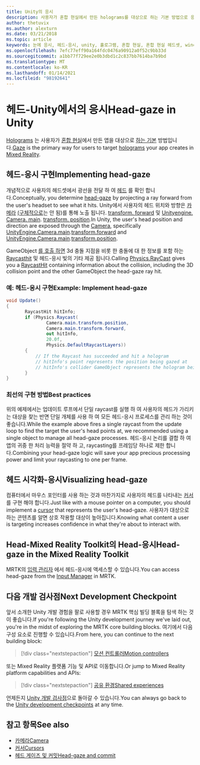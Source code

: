 ```yaml
---
title: Unity의 응시
description: 사용자가 혼합 현실에서 만든 holograms를 대상으로 하는 기본 방법으로 응시 입력을 사용 하는 방법에 대해 알아봅니다.
author: thetuvix
ms.author: alexturn
ms.date: 03/21/2018
ms.topic: article
keywords: 눈에 응시, 헤드-응시, unity, 홀로그램, 혼합 현실, 혼합 현실 헤드셋, windows mixed reality 헤드셋, 가상 현실 헤드셋, MRTK, Mixed Reality Toolkit
ms.openlocfilehash: 7efc77eff90a164fdc0476a90912a0f52c9bb33d
ms.sourcegitcommit: a1bb77f729ee2e0b3dbd1c2c837bb7614ba7b9bd
ms.translationtype: MT
ms.contentlocale: ko-KR
ms.lasthandoff: 01/14/2021
ms.locfileid: "98192641"
---
```

# <a name="head-gaze-in-unity"></a><span data-ttu-id="93df9-104">헤드-Unity에서의 응시</span><span class="sxs-lookup"><span data-stu-id="93df9-104">Head-gaze in Unity</span></span>

<span data-ttu-id="93df9-105">[Holograms](../../discover/hologram.md) 는 사용자가 [혼합 현실](../../discover/mixed-reality.md)에서 만든 앱을 대상으로 [하는 기본](../../design/gaze-and-commit.md) 방법입니다.</span><span class="sxs-lookup"><span data-stu-id="93df9-105">[Gaze](../../design/gaze-and-commit.md) is the primary way for users to target [holograms](../../discover/hologram.md) your app creates in [Mixed Reality](../../discover/mixed-reality.md).</span></span>

## <a name="implementing-head-gaze"></a><span data-ttu-id="93df9-106">헤드-응시 구현</span><span class="sxs-lookup"><span data-stu-id="93df9-106">Implementing head-gaze</span></span>

<span data-ttu-id="93df9-107">개념적으로 사용자의 헤드셋에서 광선을 전달 하 여 [헤드](../../design/gaze-and-commit.md) 를 확인 합니다.</span><span class="sxs-lookup"><span data-stu-id="93df9-107">Conceptually, you determine [head-gaze](../../design/gaze-and-commit.md) by projecting a ray forward from the user's headset to see what it hits.</span></span> <span data-ttu-id="93df9-108">Unity에서 사용자의 헤드 위치와 방향은 [카메라](camera-in-unity.md) [(구체적으로](https://docs.unity3d.com/ScriptReference/Camera-main.html)는 안 됨)를 통해 노출 됩니다. [transform. forward](https://docs.unity3d.com/ScriptReference/Transform-forward.html) 및 [Unityengine. Camera. main](https://docs.unity3d.com/ScriptReference/Camera-main.html). [transform. position](https://docs.unity3d.com/ScriptReference/Transform-position.html).</span><span class="sxs-lookup"><span data-stu-id="93df9-108">In Unity, the user's head position and direction are exposed through the [Camera](camera-in-unity.md), specifically [UnityEngine.Camera.main](https://docs.unity3d.com/ScriptReference/Camera-main.html).[transform.forward](https://docs.unity3d.com/ScriptReference/Transform-forward.html) and [UnityEngine.Camera.main](https://docs.unity3d.com/ScriptReference/Camera-main.html).[transform.position](https://docs.unity3d.com/ScriptReference/Transform-position.html).</span></span>

<span data-ttu-id="93df9-109">GameObject [를 호출 하면](https://docs.unity3d.com/ScriptReference/Physics.Raycast.html) 3d 충돌 지점을 비롯 한 충돌에 대 한 정보를 포함 하는 [Raycasthit](https://docs.unity3d.com/ScriptReference/RaycastHit.html) 및 헤드-응시 빛의 기타 제공 됩니다.</span><span class="sxs-lookup"><span data-stu-id="93df9-109">Calling [Physics.RayCast](https://docs.unity3d.com/ScriptReference/Physics.Raycast.html) gives you a [RaycastHit](https://docs.unity3d.com/ScriptReference/RaycastHit.html) containing information about the collision, including the 3D collision point and the other GameObject the head-gaze ray hit.</span></span>

### <a name="example-implement-head-gaze"></a><span data-ttu-id="93df9-110">예: 헤드-응시 구현</span><span class="sxs-lookup"><span data-stu-id="93df9-110">Example: Implement head-gaze</span></span>

```cs
void Update()
{
       RaycastHit hitInfo;
       if (Physics.Raycast(
               Camera.main.transform.position,
               Camera.main.transform.forward,
               out hitInfo,
               20.0f,
               Physics.DefaultRaycastLayers))
       {
           // If the Raycast has succeeded and hit a hologram
           // hitInfo's point represents the position being gazed at
           // hitInfo's collider GameObject represents the hologram being gazed at
       }
}
```

### <a name="best-practices"></a><span data-ttu-id="93df9-111">최선의 구현 방법</span><span class="sxs-lookup"><span data-stu-id="93df9-111">Best practices</span></span>

<span data-ttu-id="93df9-112">위의 예제에서는 업데이트 루프에서 단일 raycast를 실행 하 여 사용자의 헤드가 가리키는 대상을 찾는 반면 단일 개체를 사용 하 여 모든 헤드-응시 프로세스를 관리 하는 것이 좋습니다.</span><span class="sxs-lookup"><span data-stu-id="93df9-112">While the example above fires a single raycast from the update loop to find the target the user's head points at, we recommended using a single object to manage all head-gaze processes.</span></span> <span data-ttu-id="93df9-113">헤드-응시 논리를 결합 하 여 앱의 귀중 한 처리 능력을 절약 하 고, raycasting를 프레임당 하나로 제한 합니다.</span><span class="sxs-lookup"><span data-stu-id="93df9-113">Combining your head-gaze logic will save your app precious processing power and limit your raycasting to one per frame.</span></span>

## <a name="visualizing-head-gaze"></a><span data-ttu-id="93df9-114">헤드 시각화-응시</span><span class="sxs-lookup"><span data-stu-id="93df9-114">Visualizing head-gaze</span></span>

<span data-ttu-id="93df9-115">컴퓨터에서 마우스 포인터를 사용 하는 것과 마찬가지로 사용자의 헤드를 나타내는 [커서](../../design/cursors.md) 를 구현 해야 합니다.</span><span class="sxs-lookup"><span data-stu-id="93df9-115">Just like with a mouse pointer on a computer, you should implement a [cursor](../../design/cursors.md) that represents the user's head-gaze.</span></span> <span data-ttu-id="93df9-116">사용자가 대상으로 하는 콘텐츠를 알면 상호 작용할 대상이 높아집니다.</span><span class="sxs-lookup"><span data-stu-id="93df9-116">Knowing what content a user is targeting increases confidence in what they're about to interact with.</span></span>

## <a name="head-gaze-in-the-mixed-reality-toolkit"></a><span data-ttu-id="93df9-117">Head-Mixed Reality Toolkit의 Head-응시</span><span class="sxs-lookup"><span data-stu-id="93df9-117">Head-gaze in the Mixed Reality Toolkit</span></span> 
<span data-ttu-id="93df9-118">MRTK의 [입력 관리자](https://microsoft.github.io/MixedRealityToolkit-Unity/Documentation/Input/Overview.html) 에서 헤드-응시에 액세스할 수 있습니다.</span><span class="sxs-lookup"><span data-stu-id="93df9-118">You can access head-gaze from the [Input Manager](https://microsoft.github.io/MixedRealityToolkit-Unity/Documentation/Input/Overview.html) in MRTK.</span></span>

## <a name="next-development-checkpoint"></a><span data-ttu-id="93df9-119">다음 개발 검사점</span><span class="sxs-lookup"><span data-stu-id="93df9-119">Next Development Checkpoint</span></span>

<span data-ttu-id="93df9-120">앞서 소개한 Unity 개발 경험을 팔로 사용할 경우 MRTK 핵심 빌딩 블록을 탐색 하는 것이 좋습니다.</span><span class="sxs-lookup"><span data-stu-id="93df9-120">If you're following the Unity development journey we've laid out, you're in the midst of exploring the MRTK core building blocks.</span></span> <span data-ttu-id="93df9-121">여기에서 다음 구성 요소로 진행할 수 있습니다.</span><span class="sxs-lookup"><span data-stu-id="93df9-121">From here, you can continue to the next building block:</span></span>

> [!div class="nextstepaction"]
> [<span data-ttu-id="93df9-122">모션 컨트롤러</span><span class="sxs-lookup"><span data-stu-id="93df9-122">Motion controllers</span></span>](motion-controllers-in-unity.md)

<span data-ttu-id="93df9-123">또는 Mixed Reality 플랫폼 기능 및 API로 이동합니다.</span><span class="sxs-lookup"><span data-stu-id="93df9-123">Or jump to Mixed Reality platform capabilities and APIs:</span></span>

> [!div class="nextstepaction"]
> [<span data-ttu-id="93df9-124">공유 환경</span><span class="sxs-lookup"><span data-stu-id="93df9-124">Shared experiences</span></span>](shared-experiences-in-unity.md)

<span data-ttu-id="93df9-125">언제든지 [Unity 개발 검사점](unity-development-overview.md#2-core-building-blocks)으로 돌아갈 수 있습니다.</span><span class="sxs-lookup"><span data-stu-id="93df9-125">You can always go back to the [Unity development checkpoints](unity-development-overview.md#2-core-building-blocks) at any time.</span></span>

## <a name="see-also"></a><span data-ttu-id="93df9-126">참고 항목</span><span class="sxs-lookup"><span data-stu-id="93df9-126">See also</span></span>
* [<span data-ttu-id="93df9-127">카메라</span><span class="sxs-lookup"><span data-stu-id="93df9-127">Camera</span></span>](camera-in-unity.md)
* [<span data-ttu-id="93df9-128">커서</span><span class="sxs-lookup"><span data-stu-id="93df9-128">Cursors</span></span>](../../design/cursors.md)
* [<span data-ttu-id="93df9-129">헤드 게이즈 및 커밋</span><span class="sxs-lookup"><span data-stu-id="93df9-129">Head-gaze and commit</span></span>](../../design/gaze-and-commit.md)
